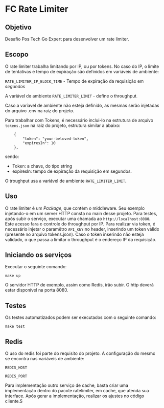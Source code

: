 # FC Rate Limiter

## Objetivo
Desafio Pos Tech Go Expert para desenvolver um rate limiter.

## Escopo

O rate limiter trabalha limitando por IP, ou por tokens. No caso do IP, o limite de tentativas e tempo de expiração são definidos em variáveis de ambiente:

`RATE_LIMITER_IP_BLOCK_TIME` - Tempo de expiração da requisição em *segundos*

A variável de ambiente `RATE_LIMITER_LIMIT` - define o throughput.

Caso a varíavel de ambiente não esteja definido, as mesmas serão injetadas do arquivo .env na raiz do projeto.

Para trabalhar com Tokens, é necessário inclui-lo na estrutura de arquivo `tokens.json` na raiz do projeto, estrutura similar a abaixo:

```
    {
        "token": "your-beloved-token",
        "expiresIn": 10 
    },
```

sendo:
 - Token: a chave, do tipo string
 - expiresIn: tempo de expiração da requisição em segundos.

O troughput usa a variável de ambiente `RATE_LIMITER_LIMIT`.

## Uso 
O rate limiter é um *Package*, que contém o middleware. Seu exemplo injetando-o em um server HTTP consta no main desse projeto. Para testes, após subir o serviço, executar uma chamada ao `http://localhost:8080`. Este acesso fara o controle do throughput por IP. Para realizar via token, é necessário injetar o paramêtro `API_KEY` no header, inserindo um token válido (presente no arquivo tokens.json). Caso o token inserindo não esteja validado, o que passa a limitar o throughput é o endereço IP da requisição.

## Iniciando os serviços
Executar o seguinte comando:

`make up`

O servidor HTTP de exemplo, assim como Redis, irão subir. O http deverá estar disponível na porta 8080.

## Testes
Os testes automatizados podem ser executados com o seguinte comando:

`make test`

## Redis

O uso do redis foi parte do requisito do projeto. A configuração do mesmo se encontra nas variáveis de ambiente:

`REDIS_HOST`

`REDIS_PORT`

Para implementação outro serviço de cache, basta criar uma implementação dentro do pacote ratelimiter, em cache, que atenda sua interface. Após gerar a implementação, realizar os ajustes no código cliente.S
